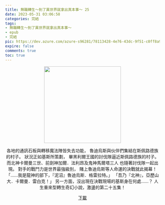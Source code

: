 ```yaml
---
title: 無職轉生～到了異世界就拿出真本事～ 25
date: 2023-05-31 03:06:58
categories: 完結
tags:
- 無職轉生～到了異世界就拿出真本事～
- epub
- 完結
pic: https://dev.azure.com/azure-s96281/78113428-4e76-43dc-9f51-c0ff8a913055/_apis/git/repositories/a379171b-de46-4c10-9b0d-00da23959885/items?path=/Epub%20Cover/%E7%84%A1%E8%81%B7%E8%BD%89%E7%94%9F%EF%BD%9E%E5%88%B0%E4%BA%86%E7%95%B0%E4%B8%96%E7%95%8C%E5%B0%B1%E6%8B%BF%E5%87%BA%E7%9C%9F%E6%9C%AC%E4%BA%8B%EF%BD%9E-25.jpg&versionDescriptor%5BversionOptions%5D=0&versionDescriptor%5BversionType%5D=0&versionDescriptor%5Bversion%5D=main&resolveLfs=true&%24format=octetStream&api-version=5.0
expire: false
comments: true
toc: true
---
```


<div style="text-align:center" class="kratos-post-content">

<img width="250px" src="https://dev.azure.com/azure-s96281/78113428-4e76-43dc-9f51-c0ff8a913055/_apis/git/repositories/a379171b-de46-4c10-9b0d-00da23959885/items?path=/Epub%20Cover/%E7%84%A1%E8%81%B7%E8%BD%89%E7%94%9F%EF%BD%9E%E5%88%B0%E4%BA%86%E7%95%B0%E4%B8%96%E7%95%8C%E5%B0%B1%E6%8B%BF%E5%87%BA%E7%9C%9F%E6%9C%AC%E4%BA%8B%EF%BD%9E-25.jpg&versionDescriptor%5BversionOptions%5D=0&versionDescriptor%5BversionType%5D=0&versionDescriptor%5Bversion%5D=main&resolveLfs=true&%24format=octetStream&api-version=5.0">

<p>
各地的通訊石板與轉移魔法陣皆失去功能，
魯迪烏斯與伙伴們集結在斯佩路德族的村子。
狀況正如基斯所策劃，
畢黑利爾王國的討伐隊逼近斯佩路德族的村子。
而北神卡爾曼三世、前劍神加爾．法利昂及鬼神馬爾塔三人
也隨著討伐隊一起出現。
對手的戰鬥力是世界最強級別，
賭上魯迪烏斯等人命運的決戰就此揭幕！
「……我是龍神的部下，『泥沼』魯迪烏斯．格雷拉特。」
「吾乃『北神』，亞歷山大．卡爾曼．雷白克！」
另一方面，沒出現在決戰現場的基斯身在何處……？
人生重來型轉生奇幻小說，激盪的第二十五集！
</p>

<p>
<a href="https://epubdatabase.azurewebsites.net/EBOOKS/EPUB/完結/無職轉生～到了異世界就拿出真本事～/%E7%84%A1%E8%81%B7%E8%BD%89%E7%94%9F%EF%BD%9E%E5%88%B0%E4%BA%86%E7%95%B0%E4%B8%96%E7%95%8C%E5%B0%B1%E6%8B%BF%E5%87%BA%E7%9C%9F%E6%9C%AC%E4%BA%8B%EF%BD%9E25.epub?download=1">下載</a>
</p>

</div>
